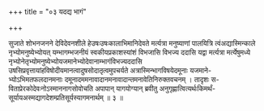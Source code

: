 +++
title = "०३ यदद्य भागं"

+++

सुजाते शोभनजनने देविदेवनशीले हेउषःउषःकालाभिमानिदेवते मर्त्यत्रा मनुष्याणां पालयित्रि त्वंअद्यास्मिन्काले नृभ्योमनुष्येभ्योयत् यम्भागम्भजनीयं स्वकीयप्रकाशस्यांशं विभजासि विभज्य ददासि यद्वा मर्त्यत्रा मर्त्येषुमध्ये नृभ्योनेतृभ्योमनुष्येभ्योयजमानेभ्योदेवानाम्भागंविभज्यददासि उषसिप्रवृत्तायांहविषोदीयमानत्वादुषसोदातृत्वमुपचर्यते अत्रास्मिन्भागविषयेदमूनाः यजमाने- भ्योऽभिमतफलदानमनाः दमूनादममनावादानमनावादान्तमनावेतिनिरुक्तवचनम् । तादृशः स- विताप्रेरकोदेवःनोऽस्माननागसोवोचति अपापान् यागयोग्यान् ब्रवीतु अनुगृह्णात्वित्यर्थःकिमर्थं- सूर्यायअस्मद्यागदेशम्प्रतिसूर्यस्यागमनार्थम् ॥ ३ ॥